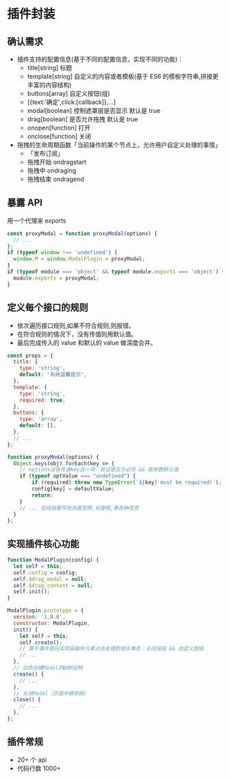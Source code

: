 # 插件封装

## 确认需求

- 插件支持的配置信息(基于不同的配置信息，实现不同的功能)：
  - title[string] 标题
  - template[string] 自定义的内容或者模板(基于 ES6 的模板字符串,拼接更丰富的内容结构)
  - buttons[array] 自定义按钮(组)
  - [{text:'确定',click:[callback]},...]
  - modal[boolean] 控制遮罩层是否显示 默认是 true
  - drag[boolean] 是否允许拖拽 默认是 true
  - onopen[function] 打开
  - onclose[function] 关闭
- 拖拽的生命周期函数「当前操作的某个节点上，允许用户自定义处理的事情」
  - 「发布订阅」
  - 拖拽开始 ondragstart
  - 拖拽中 ondraging
  - 拖拽结束 ondragend

## 暴露 API

用一个代理来 exports

```js
const proxyModal = function proxyModal(options) {
  // ...
};
if (typeof window !== 'undefined') {
  window.M = window.ModalPlugin = proxyModal;
}
if (typeof module === 'object' && typeof module.exports === 'object') {
  module.exports = proxyModal;
}
```

## 定义每个接口的规则

- 依次遍历接口规则,如果不符合规则,则报错。
- 在符合规则的情况下，没有传值则用默认值。
- 最后完成传入的 value 和默认的 value 做深度合并。

```js
const props = {
  title: {
    type: 'string',
    default: '系统温馨提示',
  },
  template: {
    type: 'string',
    required: true,
  },
  buttons: {
    type: 'array',
    default: [],
  },
  // ...
};

function proxyModal(options) {
  Object.keys(obj).forEach(key => {
    // options没有传递key这一项：验证是否为必传 && 取参数默认值
    if (typeof optValue === "undefined") {
        if (required) throw new TypeError(`${key} must be required!`);
        config[key] = defaultValue;
        return;
    }
    // ... 后续就要写检测类型啊,长度啊,等各种信息
  }
};

```

## 实现插件核心功能

```js
function ModalPlugin(config) {
  let self = this;
  self.config = config;
  self.$drag_modal = null;
  self.$drag_content = null;
  self.init();
}

ModalPlugin.prototype = {
  version: '1.0.0',
  constructor: ModalPlugin,
  init() {
    let self = this;
    self.create();
    // 基于事件委托实现容器中元素点击处理的相关事务：关闭按钮 && 自定义按钮
    // ...
  },
  // 动态创建Modal的DOM结构
  create() {
    // ...
  },
  // 关闭Modal（页面中移除掉）
  close() {
    // ...
  },
};
```

## 插件常规

- 20+ 个 api
- 代码行数 1000+

